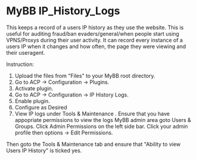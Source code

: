 # MyBB IP_History_Logs
This keeps a record of a users IP history as they use the website. This is useful for auditing fraud/ban evaders/general/when people start using VPNS/Proxys during their user activity. It can record every instance of a users IP when it changes and how often, the page they were viewing and their useragent.


Instruction:

1. Upload the files from "Files" to your MyBB root directory.
2. Go to ACP -> Configuration -> Plugins.
3. Activate plugin.
4. Go to ACP -> Configuration -> IP History Logs.
5. Enable plugin.
6. Configure as Desired
7. View IP logs under Tools & Maintenance
. Ensure that you have appopriate permissions to view the logs MyBB admin area goto Users & Groups. Click Admin Permissions on the left side bar. Click your admin profile then options -> Edit Permissions.

Then goto the Tools & Maintenance tab and ensure that "Ability to view Users IP History" is ticked yes.